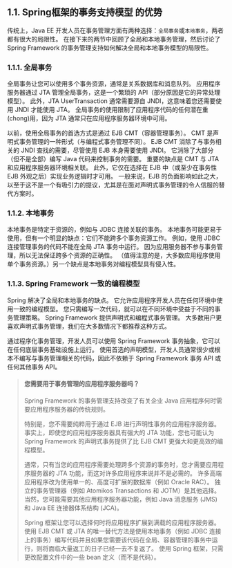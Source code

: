 ## 1.1. Spring框架的事务支持模型 的优势

传统上，Java EE 开发人员在事务管理方面有两种选择：`全局事务`或`本地事务`，两者都有很大的局限性。 在接下来的两节中回顾了全局和本地事务管理，然后讨论了 Spring Framework 的事务管理支持如何解决全局和本地事务模型的局限性。

### 1.1.1. 全局事务

全局事务让您可以使用多个事务资源，通常是关系数据库和消息队列。 应用程序服务器通过 JTA 管理全局事务，这是一个繁琐的 API（部分原因是它的异常处理模型）。 此外，JTA UserTransaction 通常需要源自 JNDI，这意味着您还需要使用 JNDI 才能使用 JTA。 全局事务的使用限制了应用程序代码的任何潜在重(chong)用，因为 JTA 通常只在应用程序服务器环境中可用。

以前，使用全局事务的首选方式是通过 EJB CMT（容器管理事务）。 CMT 是声明式事务管理的一种形式（与编程式事务管理不同）。 EJB CMT 消除了与事务相关的 JNDI 查找的需要，尽管使用 EJB 本身需要使用 JNDI。 它消除了大部分（但不是全部）编写 Java 代码来控制事务的需要。 重要的缺点是 CMT 与 JTA 和应用程序服务器环境相关联。 此外，它仅在选择在 EJB 中（或至少在事务性 EJB 外观之后）实现业务逻辑时才可用。 一般来说，EJB 的负面影响如此之大，以至于这不是一个有吸引力的提议，尤其是在面对声明式事务管理的令人信服的替代方案时。

### 1.1.2. 本地事务
本地事务是特定于资源的，例如与 JDBC 连接关联的事务。 本地事务可能更易于使用，但有一个明显的缺点：它们不能跨多个事务资源工作。 例如，使用 JDBC 连接管理事务的代码不能在全局 JTA 事务中运行。 因为应用服务器不参与事务管理，所以无法保证跨多个资源的正确性。 （值得注意的是，大多数应用程序使用单个事务资源。）另一个缺点是本地事务对编程模型具有侵入性。

### 1.1.3. Spring Framework 一致的编程模型
Spring 解决了全局和本地事务的缺点。 它允许应用程序开发人员在任何环境中使用一致的编程模型。 您只需编写一次代码，就可以在不同环境中受益于不同的事务管理策略。 Spring Framework 提供声明式和编程式事务管理。 大多数用户更喜欢声明式事务管理，我们在大多数情况下都推荐这种方式。

通过程序化事务管理，开发人员可以使用 Spring Framework 事务抽象，它可以在任何底层事务基础设施上运行。 使用首选的声明模型，开发人员通常很少或根本不编写与事务管理相关的代码，因此不依赖于 Spring Framework 事务 API 或任何其他事务 API。

> #### 您需要用于事务管理的应用程序服务器吗？
> 
> Spring Framework 的事务管理支持改变了有关企业 Java 应用程序何时需要应用程序服务器的传统规则。
> 
> 特别是，您不需要纯粹用于通过 EJB 进行声明性事务的应用程序服务器。 事实上，即使您的应用程序服务器具有强大的 JTA 功能，您也可能认为 Spring Framework 的声明式事务提供了比 EJB CMT 更强大和更高效的编程模型。
>
> 通常，只有当您的应用程序需要处理跨多个资源的事务时，您才需要应用程序服务器的 JTA 功能，而这对许多应用程序来说并不是必需的。 许多高端应用程序改为使用单一的、高度可扩展的数据库（例如 Oracle RAC）。 独立的事务管理器（例如 Atomikos Transactions 和 JOTM）是其他选择。 当然，您可能需要其他应用程序服务器功能，例如 Java 消息服务 (JMS) 和 Java EE 连接器体系结构 (JCA)。
> 
> Spring 框架让您可以选择何时将应用程序扩展到满载的应用程序服务器。 使用 EJB CMT 或 JTA 的唯一替代方法是使用本地事务（例如 JDBC 连接上的事务）编写代码并且如果您需要该代码在全局、容器管理的事务中运行，则将面临大量返工的日子已经一去不复返了。 使用 Spring 框架，只需更改配置文件中的一些 bean 定义（而不是代码）。

